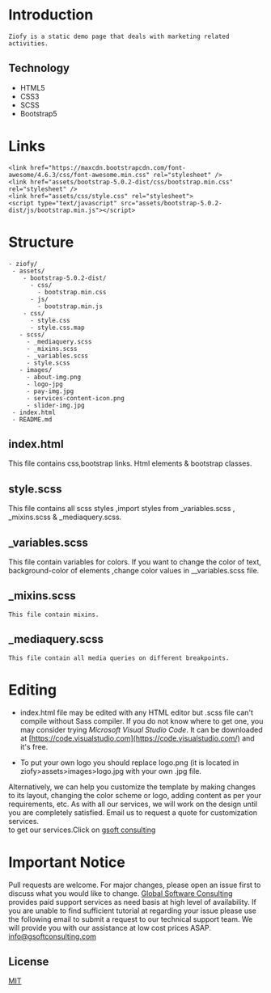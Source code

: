 # Introduction

`Ziofy is a static demo page that deals with marketing related activities.`

## Technology
* HTML5
* CSS3 
* SCSS
* Bootstrap5
 
# Links
 ```
<link href="https://maxcdn.bootstrapcdn.com/font-awesome/4.6.3/css/font-awesome.min.css" rel="stylesheet" />
<link href="assets/bootstrap-5.0.2-dist/css/bootstrap.min.css" rel="stylesheet" />
<link href="assets/css/style.css" rel="stylesheet">
<script type="text/javascript" src="assets/bootstrap-5.0.2-dist/js/bootstrap.min.js"></script>
```

# Structure
 ```  
- ziofy/
  - assets/
     - bootstrap-5.0.2-dist/ 
       - css/
         - bootstrap.min.css
       - js/
         - bootstrap.min.js
     - css/
       - style.css
       - style.css.map
    - scss/
      - _mediaquery.scss
      - _mixins.scss
      - _variables.scss
      - style.scss
    - images/
      - about-img.png
      - logo-jpg
      - pay-img.jpg
      - services-content-icon.png
      - slider-img.jpg
  - index.html
  - README.md
```

## index.html
This file contains css,bootstrap links. Html elements & bootstrap classes.

 ## style.scss
This file contains all scss styles ,import styles from _variables.scss , _mixins.scss & _mediaquery.scss.
## _variables.scss 
 This file contain variables for colors. If you want to change the color of text, background-color of elements ,change color values in __variables.scss file.  
## _mixins.scss
``This file contain mixins.
 ``
##  _mediaquery.scss
``This file contain all media queries on different breakpoints.``

# Editing
- index.html file may be edited with any HTML editor but .scss file can't compile without Sass compiler. If you do not know where to get one, you may consider trying *Microsoft Visual Studio Code*. It can be downloaded at [https://code.visualstudio.com](https://code.visualstudio.com/)
 and it's free.

- To put your own logo you should replace logo.png (it is located in ziofy>assets>images>logo.jpg with your own .jpg file.

Alternatively, we can help you customize the template by making changes to its layout, changing the color scheme or logo, adding content as per your requirements, etc.
As with all our services, we will work on the design until you are completely satisfied. Email us to request a quote for customization services.  
to get our services.Click on [gsoft consulting](https://gsoftconsulting.com/) 

# Important Notice

Pull requests are welcome. For major changes, please open an issue first to discuss what you would like to change. [Global Software Consulting](https://gsoftconsulting.com/) provides paid support services as need basis at high level of availability. If you are unable to find sufficient tutorial at regarding your issue please use the following email to submit a request to our technical support team. We will provide you with our assistance at low cost prices ASAP. [info@gsoftconsulting.com](mailto:info@gsoftconsulting.com) 
## License
[MIT](https://choosealicense.com/licenses/mit/)